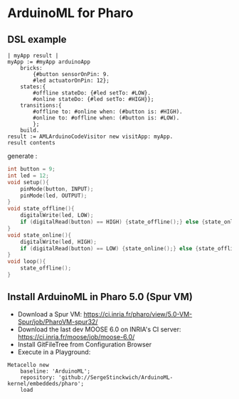 # ArduinoML for Pharo

## DSL example
```Smalltalk
| myApp result |
myApp := #myApp arduinoApp
    bricks:
        {#button sensorOnPin: 9.
        #led actuatorOnPin: 12};
    states:{
        #offline stateDo: {#led setTo: #LOW}.
        #online stateDo: {#led setTo: #HIGH}};
    transitions:{
        #offline to: #online when: (#button is: #HIGH).
        #online to: #offline when: (#button is: #LOW).
        };
    build.
result := AMLArduinoCodeVisitor new visitApp: myApp.
result contents
```

generate : 

```C
int button = 9;
int led = 12;
void setup(){
	pinMode(button, INPUT);
	pinMode(led, OUTPUT);
}
void state_offline(){
	digitalWrite(led, LOW);
	if (digitalRead(button) == HIGH) {state_offline();} else {state_online();}
}
void state_online(){
	digitalWrite(led, HIGH);
	if (digitalRead(button) == LOW) {state_online();} else {state_offline();}
}
void loop(){
	state_offline();
}
```

## Install ArduinoML in Pharo 5.0 (Spur VM)
* Download a Spur VM: https://ci.inria.fr/pharo/view/5.0-VM-Spur/job/PharoVM-spur32/
* Download the last dev MOOSE 6.0 on INRIA's CI server: https://ci.inria.fr/moose/job/moose-6.0/
* Install GitFileTree from Configuration Browser
* Execute in a Playground:
```Smalltalk
Metacello new
    baseline: 'ArduinoML';
    repository: 'github://SergeStinckwich/ArduinoML-kernel/embeddeds/pharo';
    load
```

